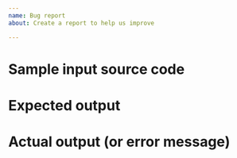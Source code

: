 ```yaml
---
name: Bug report
about: Create a report to help us improve

---
```


# Sample input source code
<Insert input code>

# Expected output
<Insert expected output>

# Actual output (or error message)
<Insert actual output>
